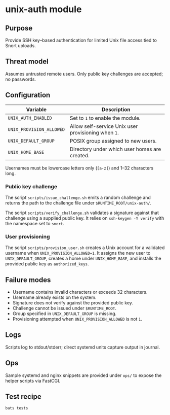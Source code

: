# unix-auth module

## Purpose
Provide SSH key–based authentication for limited Unix file access tied to Snort uploads.

## Threat model
Assumes untrusted remote users. Only public key challenges are accepted; no passwords.

## Configuration
| Variable | Description |
| --- | --- |
| `UNIX_AUTH_ENABLED` | Set to `1` to enable the module. |
| `UNIX_PROVISION_ALLOWED` | Allow self-service Unix user provisioning when `1`. |
| `UNIX_DEFAULT_GROUP` | POSIX group assigned to new users. |
| `UNIX_HOME_BASE` | Directory under which user homes are created. |

Usernames must be lowercase letters only (`[a-z]`) and 1–32 characters long.

### Public key challenge

The script `scripts/issue_challenge.sh` emits a random challenge and returns the
path to the challenge file under `$RUNTIME_ROOT/unix-auth/`.

The script `scripts/verify_challenge.sh` validates a signature against that
challenge using a supplied public key. It relies on `ssh-keygen -Y verify` with
the namespace set to `snort`.

### User provisioning

The script `scripts/provision_user.sh` creates a Unix account for a validated
username when `UNIX_PROVISION_ALLOWED=1`. It assigns the new user to
`UNIX_DEFAULT_GROUP`, creates a home under `UNIX_HOME_BASE`, and installs the
provided public key as `authorized_keys`.

## Failure modes
* Username contains invalid characters or exceeds 32 characters.
* Username already exists on the system.
* Signature does not verify against the provided public key.
* Challenge cannot be issued under `$RUNTIME_ROOT`.
* Group specified in `UNIX_DEFAULT_GROUP` is missing.
* Provisioning attempted when `UNIX_PROVISION_ALLOWED` is not `1`.

## Logs
Scripts log to stdout/stderr; direct systemd units capture output in journal.

## Ops
Sample systemd and nginx snippets are provided under `ops/` to expose the
helper scripts via FastCGI.

## Test recipe
```
bats tests
```
